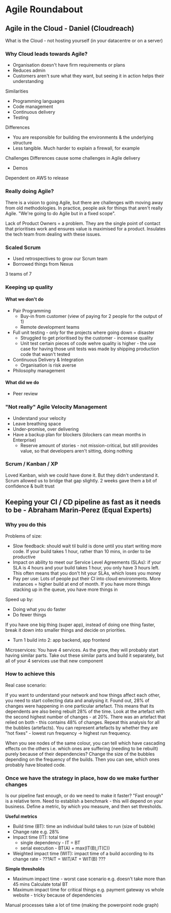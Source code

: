 # Agile Roundabout

## Agile in the Cloud - Daniel (Cloudreach)

What is the Cloud - not hosting yourself (in your datacentre or on a server)

### Why Cloud leads towards Agile?
- Organisation doesn't have firm requirements or plans
- Reduces admin
- Customers aren't sure what they want, but seeing it in action helps their understanding

Similarities
- Programming languages
- Code management
- Continuous delivery
- Testing

Differences
- You are responsible for building the environments & the underlying structure
- Less tangible. Much harder to explain a firewall, for example

Challenges
Differences cause some challenges in Agile delivery
- Demos

Dependent on AWS to release

### Really doing Agile?
There is a vision to going Agile, but there are challenges with moving away from old methodologies. In practice, people ask for things that aren't really Agile. "We're going to do Agile but in a fixed scope".

Lack of Product Owners = a problem. They are the single point of contact that prioritises work and ensures value is maximised for a product. Insulates the tech team from dealing with these issues.

### Scaled Scrum
- Used retrospectives to grow our Scrum team
- Borrowed things from Nexus

3 teams of 7

### Keeping up quality
#### What we don't do
- Pair Programming
  - Buy-in from customer (view of paying for 2 people for the output of 1)
  - Remote development teams
- Full unit testing - only for the projects where going down = disaster
  - Struggled to get prioritised by the customer - incerease quality
  - Unit test certain pieces of code wehre quality is higher - the use case for having those unit tests was made by shipping production code that wasn't tested
- Continuous Delivery & Integration
  - Organisation is risk averse
- Philosophy management

#### What did we do
- Peer review

### "Not really" Agile Velocity Management
- Understand your velocity
- Leave breathing space
- Under-promise, over delivering
- Have a backup plan for blockers (blockers can mean months in Enterprise)
  - Reserve amount of stories - not mission-critical, but still provides value, so that developers aren't sitting, doing nothing

### Scrum / Kanban / XP
Loved Kanban, wish we could have done it. But they didn't understand it. Scrum allowed us to bridge that gap slightly. 2 weeks gave them a bit of confidence & built trust


## Keeping your CI / CD pipeline as fast as it needs to be - Abraham Marin-Perez (Equal Experts)
### Why you do this
Problems of size:

- Slow feedback: should wait til build is done until you start writing more code. If your build takes 1 hour, rather than 10 mins, in order to be productive
- Impact on ability to meet our Service Level Agreements (SLAs): if your SLA is 4 hours and your build takes 1 hour, you only have 3 hours left. This often means that you don't hit your SLAs, which loses you money
- Pay per use: Lots of people put their CI into cloud environments. More instances = higher build at end of month. If you have more things stacking up in the queue, you have more things in

Speed up by:
- Doing what you do faster
- Do fewer things

If you have one big thing (super app), instead of doing one thing faster, break it down into smaller things and decide on priorities.
- Turn 1 build into 2: app backend, app frontend

Microservices:
You have 4 services. As the grow, they will probably start having similar parts. Take out these similar parts and build it separately, but all of your 4 services use that new component

### How to achieve this
Real case scenario:

If you want to understand your network and how things affect each other, you need to start collecting data and analysing it. Found out, 28% of changes were happening in one particular artefact. This means that its dependents are also being rebuilt 28% of the time. Look at the artefact with the second highest number of changes - at 20%. There was an artefact that relied on both - this contains 48% of changes. Repeat this analysis for all the bubbles (artefacts). You can represent artefacts by whether they are "hot fixes" - lowest run frequency -> highest run frequency.

When you see nodes of the same colour, you can tell which have cascading effects on the others i.e. which ones are suffering (needing to be rebuilt) purely because of their dependencies?
Change the size of the bubbles depending on the frequency of the builds. Then you can see, which ones probably have bloated code.

### Once we have the strategy in place, how do we make further changes
Is our pipeline fast enough, or do we need to make it faster? "Fast enough" is a relative term. Need to establish a benchmark - this will depend on your business. Define a metric, by which you measure, and then set thresholds.

**Useful metrics**
- Build time (BT): time an individual build takes to run (size of bubble)
- Change rate e.g. 28%
- Impact time (IT): total time
  - single dependency - IT = BT
  - serial execution - BT(A) + max(IT(B),IT(C))
- Weighted impact time (WIT): impact time of a build according to its change rate - ???AIT = WIT/AT + WIT(B) ???

**Simple thresholds**
- Maximum impact time - worst case scenario e.g. doesn't take more than 45 mins
Calculate total BT
- Maximum impact time for critical things e.g. payment gateway vs whole website - tricky because of dependencies

Manual processes take a lot of time (making the powerpoint node graph)
